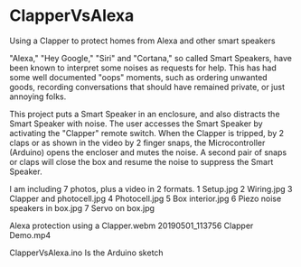 # ClapperVsAlexa
Using a Clapper to protect homes from Alexa and other smart speakers

"Alexa," "Hey Google," "Siri" and "Cortana," so called Smart Speakers, have been known to interpret some noises as requests for help.
This has had some well documented "oops" moments, such as ordering unwanted goods, recording conversations that should have remained private, or just annoying folks.

This project puts a Smart Speaker in an enclosure, and also distracts the Smart Speaker with noise. 
The user accesses the Smart Speaker by activating the "Clapper" remote switch.
When the Clapper is tripped, by 2 claps or as shown in the video by 2 finger snaps, the Microcontroller (Arduino) opens the encloser and mutes the noise.  A second pair of snaps or claps will close the box and resume the noise to suppress the Smart Speaker.

I am including 7 photos, plus a video in 2 formats.
1 Setup.jpg
2 Wiring.jpg
3 Clapper and photocell.jpg
4 Photocell.jpg
5 Box interior.jpg
6 Piezo noise speakers in box.jpg
7 Servo on box.jpg

Alexa protection using a Clapper.webm
20190501_113756 Clapper Demo.mp4

ClapperVsAlexa.ino  Is the Arduino sketch

